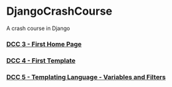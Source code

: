 # DjangoCrashCourse
A crash course in Django

### [DCC 3 - First Home Page](https://github.com/highfivecode/DjangoCrashCourse/tree/44c48ebf2226a4c28c8cdb277a4886b96524efda)
### [DCC 4 - First Template](https://github.com/highfivecode/DjangoCrashCourse/tree/3c9c3e88a90357218e1198ebc0e4a40ca0123ed9)  
### [DCC 5 - Templating Language - Variables and Filters](https://github.com/highfivecode/DjangoCrashCourse/tree/e659720eafa19df8e6b39e680d055b6260991b99)
